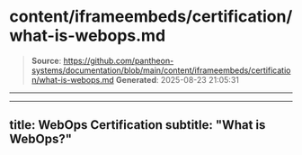 # content/iframeembeds/certification/what-is-webops.md

> **Source**: https://github.com/pantheon-systems/documentation/blob/main/content/iframeembeds/certification/what-is-webops.md
> **Generated**: 2025-08-23 21:05:31

---

---
title: WebOps Certification
subtitle: "What is WebOps?"
---

<Partial file="certification-guide/what-is-webops.md" />
